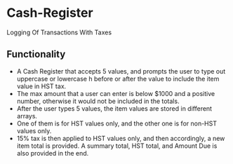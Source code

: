 # Cash-Register
Logging Of Transactions With Taxes 

## Functionality 

- A Cash Register that accepts 5 values, and prompts the user to type out uppercase or lowercase h before or after the value to include the item value in HST tax. 
- The max amount that a user can enter is below $1000 and a positive number, otherwise it would not be included in the totals. 
- After the user types 5 values, the item values are stored in different arrays. 
- One of them is for HST values only, and the other one is for non-HST values only. 
- 15% tax is then applied to HST values only, and then accordingly, a new item total is provided. A summary total, HST total, and Amount Due is also provided in the end. 

